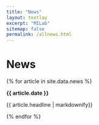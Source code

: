 ```yaml
---
title: "News"
layout: textlay
excerpt: "MILab"
sitemap: false
permalink: /allnews.html
---
```


# News

{% for article in site.data.news %}

<strong>{{ article.date }}</strong>

{{ article.headline | markdownify}}

{% endfor %}
